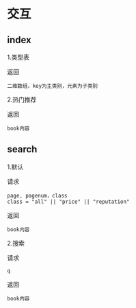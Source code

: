 # 交互

## index

1.类型表

返回

	二维数组，key为主类别，元素为子类别
	
2.热门推荐

返回
	
	book内容
	
## search

1.默认

请求

	page, pagenum，class
	class = "all" || "price" || "reputation"
	
返回

	book内容
	
2.搜索

请求

	q
	
返回
	
	book内容

	



